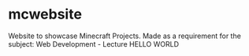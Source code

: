 # mcwebsite
Website to showcase Minecraft Projects. Made as a requirement for the subject: Web Development - Lecture
HELLO WORLD
